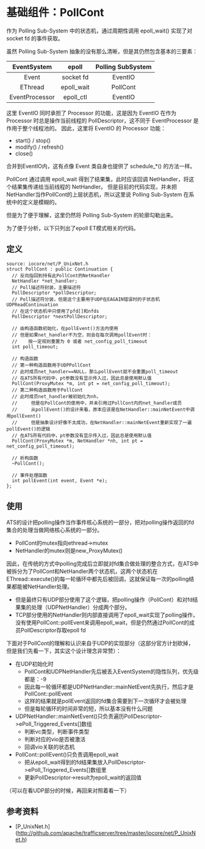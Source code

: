 # 基础组件：PollCont

作为 Polling Sub-System 中的状态机，通过周期性调用 epoll_wait() 实现了对 socket fd 的事件获取。

虽然 Polling Sub-System 抽象的没有那么清晰，但是其仍然包含基本的三要素：

|  EventSystem   |    epoll   |  Polling SubSystem  |
|:--------------:|:----------:|:-------------------:|
|      Event     |  socket fd |       EventIO       |
|     EThread    | epoll_wait |      PollCont       |
| EventProcessor |  epoll_ctl |       EventIO       |

这里 EventIO 同时承担了 Processor 的功能，这是因为 EventIO 在作为 Processor 时总是操作当前线程的 PollDescriptor，这不同于 EventProcessor 是作用于整个线程池的。
因此，这里将 EventIO 的 Processor 功能：

  - start() / stop()
  - modify() / refresh()
  - close()

合并到EventIO内，这有点像 Event 类自身也提供了 schedule_\*() 的方法一样。

PollCont 通过调用 epoll_wait 得到了结果集，此时应该回调 NetHandler，将这个结果集传递给当前线程的 NetHandler。
但是目前的代码实现，并未把NetHandler当作PollCont的上层状态机，所以这里说 Polling Sub-System 在系统中的定义是模糊的。

但是为了便于理解，这里仍然将 Polling Sub-System 的轮廓勾勒出来。

为了便于分析，以下只列出了epoll ET模式相关的代码。

## 定义

```
source: iocore/net/P_UnixNet.h
struct PollCont : public Continuation {
  // 反向指回到持有此PollCont的NetHandler
  NetHandler *net_handler;
  // Poll描述符封装，主要描述符
  PollDescriptor *pollDescriptor;
  // Poll描述符分装，但是这个主要用于UDP在EAGAIN错误时的子状态机 UDPReadContinuation
  // 在这个状态机中只使用了pfd[]和nfds
  PollDescriptor *nextPollDescriptor;

  // 由构造函数初始化，在pollEvent()方法内使用
  // 但是如果net_handler不为空，则会在每次调用pollEvent时：
  //    按一定规则重置为 0 或者 net_config_poll_timeout
  int poll_timeout;

  // 构造函数
  // 第一种构造函数用于UDPPollCont
  // 此时成员net_handler==NULL，那么pollEvent就不会重置poll_timeout
  // 在ATS所有代码中，pt参数没有显示传入过，因此总是使用默认值
  PollCont(ProxyMutex *m, int pt = net_config_poll_timeout);
  // 第二种构造函数用于PollCont
  // 此时成员net_handler被初始化为nh，
  //     但是在PollCont的使用中，并未引用过PollCont内的net_handler成员
  //     从pollEvent()的设计来看，原本应该是在NetHandler::mainNetEvent中调用pollEvent()
  //     但是抽象设计好像不太成功，在NetHandler::mainNetEvent重新实现了一遍pollEvent()的逻辑
  // 在ATS所有代码中，pt参数没有显示传入过，因此总是使用默认值
  PollCont(ProxyMutex *m, NetHandler *nh, int pt = net_config_poll_timeout);

  // 析构函数
  ~PollCont();

  // 事件处理函数
  int pollEvent(int event, Event *e);
};
```

## 使用

ATS的设计把polling操作当作事件核心系统的一部分，把对polling操作返回的fd集合的处理当做网络核心系统的一部分。

- PollCont的mutex指向ethread->mutex
- NetHandler的mutex则是new_ProxyMutex()

因此，在传统的方式中polling完成后立即就对fd集合做处理的整合方式，在ATS中被拆分为了PollCont和NetHandler两个状态机，这两个状态机在EThread::execute()的每一轮循环中都先后被回调，这就保证每一次的polling结果都能被NetHandler处理。

- 但是最终只有UDP部分使用了这个逻辑，把polling操作（PollCont）和对fd结果集的处理（UDPNetHandler）分成两个部分。
- TCP部分使用的NetHandler则内部直接调用了epoll_wait实现了polling操作，没有使用PollCont::pollEvent来调用epoll_wait，但是仍然通过PollCont的成员PollDescriptor存取epoll fd

下面对于PollCont的理解和认识来自于UDP的实现部分（这部分官方计划砍掉，但是我们先看一下，其实这个设计理念非常赞）：

- 在UDP初始化时
  - PollCont和UDPNetHandler先后被丢入EventSystem的隐性队列，优先级都是：-9
  - 因此每一轮循环都是UDPNetHandler::mainNetEvent先执行，然后才是PollCont::pollEvent
  - 这样的结果就是pollEvent返回的fd集合需要到下一次循环才会被处理
  - 但是每轮循环的时间非常的短，所以基本没有什么问题
- UDPNetHandler::mainNetEvent()只负责遍历PollDescriptor->ePoll_Triggered_Events[]数组
  - 判断vc类型，判断事件类型
  - 判断对应的vio是否被激活
  - 回调vio关联的状态机
- PollCont::pollEvent()只负责调用epoll_wait
  - 把从epoll_wait得到的fd结果集放入PollDescriptor->ePoll_Triggered_Events[]数组里
  - 更新PollDescriptor->result为epoll_wait的返回值

（可以在看UDP部分的时候，再回来对照着看一下）

## 参考资料
- [P_UnixNet.h]
(http://github.com/apache/trafficserver/tree/master/iocore/net/P_UnixNet.h)
